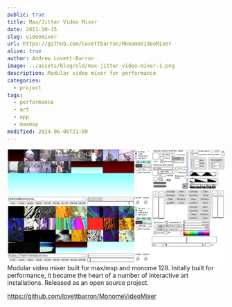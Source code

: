 ```yaml
---
public: true
title: Max/Jitter Video Mixer
date: 2011-10-15
slug: videomixer
url: https://github.com/lovettbarron/MonomeVideoMixer
alive: true
author: Andrew Lovett-Barron
image: ../assets/blog/old/max-jitter-video-mixer-1.png
description: Modular video mixer for performance
categories:
  - project
tags:
  - performance
  - art
  - app
  - maxmsp
modified: 2024-06-06T21:09
---
```


![](../_assets/max-jitter-video-mixer-1.png)
Modular video mixer built for max/msp and monome 128. Initally built for performance, it became the heart of a number of interactive art installations. Released as an open source project.

https://github.com/lovettbarron/MonomeVideoMixer
